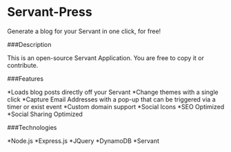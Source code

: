 Servant-Press
=================================

Generate a blog for your Servant in one click, for free!

###Description

This is an open-source Servant Application.  You are free to copy it or contribute.

###Features

*Loads blog posts directly off your Servant
*Change themes with a single click
*Capture Email Addresses with a pop-up that can be triggered via a timer or exist event
*Custom domain support
*Social Icons
*SEO Optimized
*Social Sharing Optimized

###Technologies

*Node.js
*Express.js
*JQuery
*DynamoDB
*Servant

